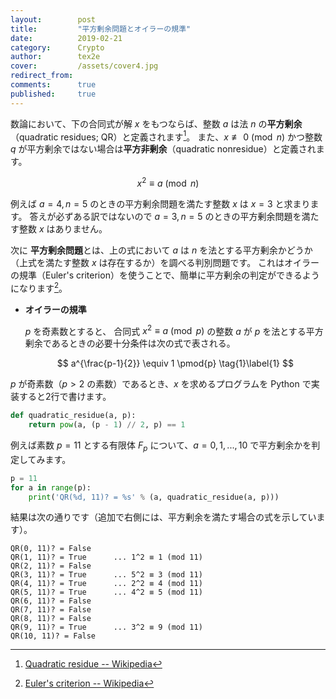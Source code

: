 ```yaml
---
layout:        post
title:         "平方剰余問題とオイラーの規準"
date:          2019-02-21
category:      Crypto
author:        tex2e
cover:         /assets/cover4.jpg
redirect_from:
comments:      true
published:     true
---
```


数論において、下の合同式が解 $x$ をもつならば、整数 $a$ は法 $n$ の**平方剰余**（quadratic residues; QR）と定義されます[^QR]。
また、$x \not\equiv 0 \pmod{n}$ かつ整数 $q$ が平方剰余ではない場合は**平方非剰余**（quadratic nonresidue）と定義されます。

$$
x^2 \equiv a \pmod{n}
$$

例えば $a=4, n=5$ のときの平方剰余問題を満たす整数 $x$ は $x = 3$ と求まります。
答えが必ずある訳ではないので $a=3, n=5$ のときの平方剰余問題を満たす整数 $x$ はありません。

次に **平方剰余問題**とは、上の式において $a$ は $n$ を法とする平方剰余かどうか（上式を満たす整数 $x$ は存在するか）を調べる判別問題です。
これはオイラーの規準（Euler's criterion）を使うことで、簡単に平方剰余の判定ができるようになります[^Euler_criterion]。

- **オイラーの規準**

    $p$ を奇素数とすると、
    合同式 $x^2 \equiv a \pmod{p}$ の整数 $a$ が $p$ を法とする平方剰余であるときの必要十分条件は次の式で表される。

    $$
    a^{\frac{p-1}{2}} \equiv 1 \pmod{p}
    \tag{1}\label{1}
    $$

$p$ が奇素数（$p > 2$ の素数）であるとき、$x$ を求めるプログラムを Python で実装すると2行で書けます。

```python
def quadratic_residue(a, p):
    return pow(a, (p - 1) // 2, p) == 1
```

例えば素数 $p = 11$ とする有限体 $F_p$ について、$a = 0,1,...,10$ で平方剰余かを判定してみます。

```python
p = 11
for a in range(p):
    print('QR(%d, 11)? = %s' % (a, quadratic_residue(a, p)))
```

結果は次の通りです（追加で右側には、平方剰余を満たす場合の式を示しています）。

```
QR(0, 11)? = False
QR(1, 11)? = True      ... 1^2 ≡ 1 (mod 11)
QR(2, 11)? = False
QR(3, 11)? = True      ... 5^2 ≡ 3 (mod 11)
QR(4, 11)? = True      ... 2^2 ≡ 4 (mod 11)
QR(5, 11)? = True      ... 4^2 ≡ 5 (mod 11)
QR(6, 11)? = False
QR(7, 11)? = False
QR(8, 11)? = False
QR(9, 11)? = True      ... 3^2 ≡ 9 (mod 11)
QR(10, 11)? = False
```


[^QR]: [Quadratic residue -- Wikipedia](https://en.wikipedia.org/wiki/Quadratic_residue)
[^Euler_criterion]: [Euler's criterion -- Wikipedia](https://en.wikipedia.org/wiki/Euler%27s_criterion)
